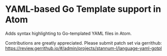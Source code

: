 # YAML-based Go Template support in Atom

Adds syntax highlighting to Go-templated YAML files in Atom.

Contributions are greatly appreciated.  Please submit patch set via gerrithub:
https://review.gerrithub.io/#/admin/projects/stannum-l/language-yaml-gotpl
